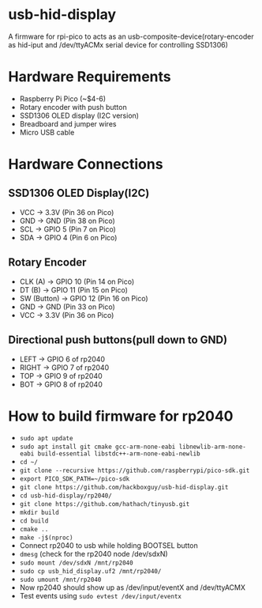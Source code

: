# usb-hid-display
A firmware for rpi-pico to acts as an usb-composite-device(rotary-encoder as hid-iput and /dev/ttyACMx serial device for controlling SSD1306)

# Hardware Requirements
- Raspberry Pi Pico (~$4-6)
- Rotary encoder with push button
- SSD1306 OLED display (I2C version)
- Breadboard and jumper wires
- Micro USB cable

# Hardware Connections
## SSD1306 OLED Display(I2C)
- VCC → 3.3V (Pin 36 on Pico)
- GND → GND (Pin 38 on Pico)
- SCL → GPIO 5 (Pin 7 on Pico)
- SDA → GPIO 4 (Pin 6 on Pico)
## Rotary Encoder
- CLK (A) → GPIO 10 (Pin 14 on Pico)
- DT (B) → GPIO 11 (Pin 15 on Pico)
- SW (Button) → GPIO 12 (Pin 16 on Pico)
- GND → GND (Pin 33 on Pico)
- VCC → 3.3V (Pin 36 on Pico)
## Directional push buttons(pull down to GND)
- LEFT  → GPIO 6 of rp2040
- RIGHT → GPIO 7 of rp2040
- TOP   → GPIO 9 of rp2040
- BOT   → GPIO 8 of rp2040

# How to build firmware for rp2040
- ```sudo apt update```
- ```sudo apt install git cmake gcc-arm-none-eabi libnewlib-arm-none-eabi build-essential libstdc++-arm-none-eabi-newlib```
- ```cd ~/```
- ```git clone --recursive https://github.com/raspberrypi/pico-sdk.git```
- ```export PICO_SDK_PATH=~/pico-sdk```
- ```git clone https://github.com/hackboxguy/usb-hid-display.git```
- ```cd usb-hid-display/rp2040/```
- ```git clone https://github.com/hathach/tinyusb.git```
- ```mkdir build```
- ```cd build```
- ```cmake ..```
- ```make -j$(nproc)```
- Connect rp2040 to usb while holding BOOTSEL button
- ```dmesg``` (check for the rp2040 node /dev/sdxN)
- ```sudo mount /dev/sdxN /mnt/rp2040```
- ```sudo cp usb_hid_display.uf2 /mnt/rp2040/```
- ```sudo umount /mnt/rp2040```
- Now rp2040 should show up as /dev/input/eventX and /dev/ttyACMX
- Test events using ```sudo evtest /dev/input/eventx```
